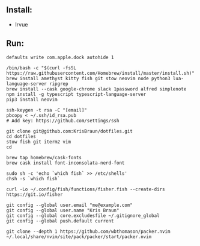 ## Install:
  - Irvue

## Run:
    defaults write com.apple.dock autohide 1

    /bin/bash -c "$(curl -fsSL https://raw.githubusercontent.com/Homebrew/install/master/install.sh)"
    brew install amethyst kitty fish git stow neovim node python3 lua-language-server ripgrep
    brew install --cask google-chrome slack 1password alfred simplenote
    npm install -g typescript typescript-language-server
    pip3 install neovim
    
    ssh-keygen -t rsa -C "[email]"
    pbcopy < ~/.ssh/id_rsa.pub
    # Add key: https://github.com/settings/ssh

    git clone git@github.com:KrisBraun/dotfiles.git
    cd dotfiles
    stow fish git iterm2 vim
    cd

    brew tap homebrew/cask-fonts
    brew cask install font-inconsolata-nerd-font
    
    sudo sh -c 'echo `which fish` >> /etc/shells'
    chsh -s `which fish`

    curl -Lo ~/.config/fish/functions/fisher.fish --create-dirs https://git.io/fisher

    git config --global user.email "me@example.com"
    git config --global user.name "Kris Braun"
    git config --global core.excludesfile ~/.gitignore_global
    git config --global push.default current

    git clone --depth 1 https://github.com/wbthomason/packer.nvim ~/.local/share/nvim/site/pack/packer/start/packer.nvim
